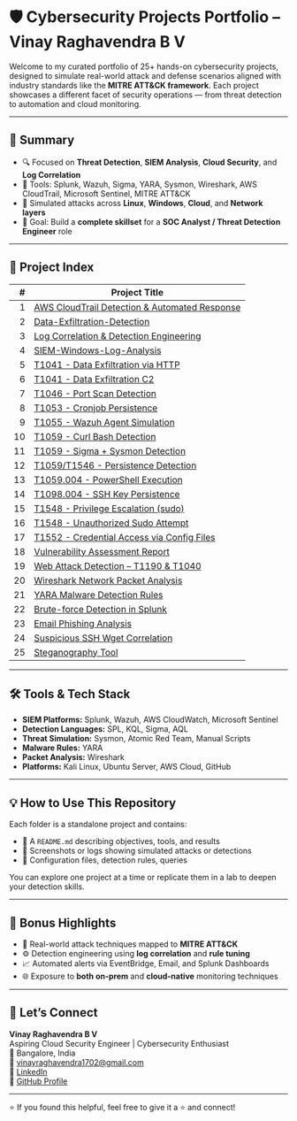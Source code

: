 # 🛡️ Cybersecurity Projects Portfolio – Vinay Raghavendra B V

Welcome to my curated portfolio of 25+ hands-on cybersecurity projects, designed to simulate real-world attack and defense scenarios aligned with industry standards like the **MITRE ATT&CK framework**. Each project showcases a different facet of security operations — from threat detection to automation and cloud monitoring.

---

## 🧠 Summary

- 🔍 Focused on **Threat Detection**, **SIEM Analysis**, **Cloud Security**, and **Log Correlation**
- 🧰 Tools: Splunk, Wazuh, Sigma, YARA, Sysmon, Wireshark, AWS CloudTrail, Microsoft Sentinel, MITRE ATT&CK
- 🧪 Simulated attacks across **Linux**, **Windows**, **Cloud**, and **Network layers**
- 🎯 Goal: Build a **complete skillset** for a **SOC Analyst / Threat Detection Engineer** role

---

## 📂 Project Index

| # | Project Title |
|--:|---------------|
| 1 | [AWS CloudTrail Detection & Automated Response](./AWS%20CloudTrail%20Detection%20%26%20Automated%20Respo...) |
| 2 | [Data-Exfiltration-Detection](./Data-Exfiltration-Detection) |
| 3 | [Log Correlation & Detection Engineering](./Log%20Correlation%20%26%20Detection%20Engineering) |
| 4 | [SIEM-Windows-Log-Analysis](./SIEM-Windows-Log-Analysis) |
| 5 | [T1041 - Data Exfiltration via HTTP](./T1041-Data%20Exfiltration%20via%20HTTP) |
| 6 | [T1041 - Data Exfiltration C2](./T1041-Data-Exfiltration-C2) |
| 7 | [T1046 - Port Scan Detection](./T1046-Port-Scan-Detection) |
| 8 | [T1053 - Cronjob Persistence](./T1053-Crontab-Persistence) |
| 9 | [T1055 - Wazuh Agent Simulation](./T1055-Wazuh-Agent-Simulation) |
| 10 | [T1059 - Curl Bash Detection](./T1059-Curl-Bash-Detection) |
| 11 | [T1059 - Sigma + Sysmon Detection](./T1059-Sigma-Sysmon) |
| 12 | [T1059/T1546 - Persistence Detection](./T1059-T1546-Persistence-Detection) |
| 13 | [T1059.004 - PowerShell Execution](./T1059.004-Command-Exec) |
| 14 | [T1098.004 - SSH Key Persistence](./T1098.004-SSH-Key-Persistence) |
| 15 | [T1548 - Privilege Escalation (sudo)](./T1548-Privilege-Escalation-Sudo-Detection) |
| 16 | [T1548 - Unauthorized Sudo Attempt](./T1548-Unauthorized-Sudo-Attempt) |
| 17 | [T1552 - Credential Access via Config Files](./T1552-%20Credential%20Access%20via%20Config%20Files) |
| 18 | [Vulnerability Assessment Report](./Vulnerability_Assessment) |
| 19 | [Web Attack Detection – T1190 & T1040](./WebAttackDetection-T1190-T1040) |
| 20 | [Wireshark Network Packet Analysis](./Wireshark_Network_Analysis) |
| 21 | [YARA Malware Detection Rules](./YARA-Detection) |
| 22 | [Brute-force Detection in Splunk](./brute-force-detection-splunk) |
| 23 | [Email Phishing Analysis](./email-phishing-analysis) |
| 24 | [Suspicious SSH Wget Correlation](./suspicious-ssh-wget-correlation) |
| 25 | [Steganography Tool](https://github.com/cybersec-vinay/steganography-tool)

---

## 🛠️ Tools & Tech Stack

- **SIEM Platforms:** Splunk, Wazuh, AWS CloudWatch, Microsoft Sentinel
- **Detection Languages:** SPL, KQL, Sigma, AQL
- **Threat Simulation:** Sysmon, Atomic Red Team, Manual Scripts
- **Malware Rules:** YARA
- **Packet Analysis:** Wireshark
- **Platforms:** Kali Linux, Ubuntu Server, AWS Cloud, GitHub

---

## 💡 How to Use This Repository

Each folder is a standalone project and contains:

- 📝 A `README.md` describing objectives, tools, and results
- 📸 Screenshots or logs showing simulated attacks or detections
- 📂 Configuration files, detection rules, queries

You can explore one project at a time or replicate them in a lab to deepen your detection skills.

---

## 🧠 Bonus Highlights

- 🧩 Real-world attack techniques mapped to **MITRE ATT&CK**
- ⚙️ Detection engineering using **log correlation** and **rule tuning**
- 📈 Automated alerts via EventBridge, Email, and Splunk Dashboards
- 🌐 Exposure to **both on-prem** and **cloud-native** monitoring techniques

---

## 🙌 Let’s Connect

**Vinay Raghavendra B V**  
Aspiring Cloud Security Engineer | Cybersecurity Enthusiast  
📍 Bangalore, India  
📧 vinayraghavendra1702@gmail.com  
🔗 [LinkedIn](https://www.linkedin.com/in/vinay-raghavendra-a7a0b7329/)  
📁 [GitHub Profile](https://github.com/cybersec-vinay)

---

⭐ If you found this helpful, feel free to give it a ⭐ and connect!

